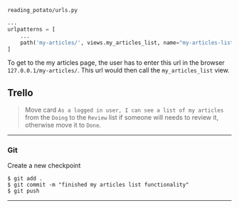 `reading_potato/urls.py`
```python
...
urlpatterns = [
    ...
    path('my-articles/', views.my_articles_list, name="my-articles-list"),
]
```

To get to the my articles page, the user has to enter this url in the browser `127.0.0.1/my-articles/`. This url would then call the `my_articles_list` view.


## Trello
> Move card `As a logged in user, I can see a list of my articles` from the `Doing` to the `Review` list if someone will needs to review it, otherwise move it to `Done`.
___

### Git

Create a new checkpoint

```shell
$ git add .
$ git commit -m "finished my articles list functionality"
$ git push
```
___